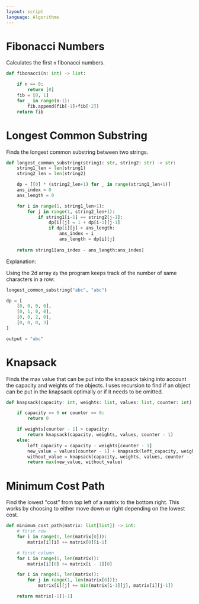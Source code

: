 ```yaml
---
layout: script
language: Algorithms
---
```


# Fibonacci Numbers

Calculates the first `n` fibonacci numbers.

```python
def fibonacci(n: int) -> list:

    if n == 0:
        return [0]
    fib = [0, 1]
    for _ in range(n-1):
        fib.append(fib[-1]+fib[-2])
    return fib
```

# Longest Common Substring

Finds the longest common substring between two strings.

```python
def longest_common_substring(string1: str, string2: str) -> str:
    string1_len = len(string1)
    string2_len = len(string2)

    dp = [[0] * (string2_len+1) for _ in range(string1_len+1)]
    ans_index = 0
    ans_length = 0

    for i in range(1, string1_len+1):
        for j in range(1, string2_len+1):
            if string1[i-1] == string2[j-1]:
                dp[i][j] = 1 + dp[i-1][j-1]
                if dp[i][j] > ans_length:
                    ans_index = i
                    ans_length = dp[i][j]
    
    return string1[ans_index - ans_length:ans_index]
```

Explanation:

Using the 2d array `dp` the program keeps track of the number of same characters in a row:

```python
longest_common_substring("abc", "abc")

dp = [
    [0, 0, 0, 0],
    [0, 1, 0, 0],
    [0, 0, 2, 0],
    [0, 0, 0, 3]
]

output = "abc"
```

# Knapsack

Finds the max value that can be put into the knapsack taking into account the capacity and weights of the objects. I uses recursion to find if an object can be put in the knapsack optimally or if it needs to be omitted.

```python
def knapsack(capacity: int, weights: list, values: list, counter: int) -> int:

    if capacity == 0 or counter == 0:
        return 0

    if weights[counter - 1] > capacity:
        return knapsack(capacity, weights, values, counter - 1)
    else:
        left_capacity = capacity - weights[counter - 1]
        new_value = values[counter - 1] + knapsack(left_capacity, weights, values, counter - 1)
        without_value = knapsack(capacity, weights, values, counter - 1)
        return max(new_value, without_value)
```

# Minimum Cost Path

Find the lowest "cost" from top left of a matrix to the bottom right. This works by choosing to either move down or right depending on the lowest cost.

```python
def minimum_cost_path(matrix: list[list]) -> int:
    # first row
    for i in range(1, len(matrix[0])):
        matrix[i][i] += matrix[0][i-1]

    # first column
    for i in range(1, len(matrix)):
        matrix[i][0] += matrix[i - 1][0]

    for i in range(1, len(matrix)):
        for j in range(1, len(matrix[0])):
            matrix[i][j] += min(matrix[i-1][j], matrix[i][j-1])

    return matrix[-1][-1]
```